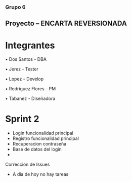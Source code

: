 ### Grupo 6

## Proyecto – ENCARTA REVERSIONADA

# Integrantes

• Dos Santos - DBA

• Jerez - Tester 

• Lopez - Develop

• Rodriguez Flores - PM

• Tabanez - Diseñadora

# Sprint 2 

* Login funcionalidad principal
* Registro funcionalidad principal 
* Recuperacion contraseña 
* Base de datos del login 
*
 

Correccion de Issues

* A dia de hoy no hay tareas 

